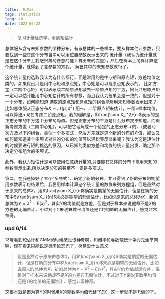 ```yaml
---
title:  矩估计
tags: statistics
lang: zh
date: 2022-06-22
---
```


> 复习计量经济学，看到矩估计

总体服从含有未知参数的某种分布，有该总体的一些样本，要从样本估计参数，只要找到一些在这个分布当中可以用位置参数表示出来的
统计量（我认为统计量就是在这个分布上我感兴趣的任意的能计算出来的变量），然后在样本上同样计算这个统计量，就得到了含参数的方程，
解出其中的未知参数就行了。

这个统计量的选取我认为选什么都行，但是常用的是中心矩和原点矩，方差均值之类的。如果假设只是用中心矩和原点矩，中心矩是可以用原点矩表示的，
比如方差（二阶中心矩）可以表示成二阶原点矩减去一阶原点矩的平方，因此只用原点矩一定可以估计能用中心矩估计的所有参数，而且我认为结果会是一致的，但是对于一个分布，如何能知道
选取的原点矩和原点矩的组合能够用未知参数表示出来？比如总体服从正态分布$X\sim \mathcal{N}(\mu ,\sigma^2)$ 用一、二阶原点矩来估计，一阶=样本均值，可以算出$\mu$
现在考虑二阶原点矩，我的理解是，$\frac{\sum X_i^2}{n}$表示的是正态分布的平方这个分布的均值。但是正态分布的平方是什么分布我不知道，而重新考虑方差（二阶中心矩），可以把它理解成一个给定的正态分布$\mathcal{N}$的2（或者k）次方及以下的组合，类似一个多项式，然后方差就是这个新的分布的均值，那么又如何能知道某个多项式对应的分布的均值可以轻松表示出来呢？我认为这是矩估计的时候要进行矩的挑选的原因，从已知的类似方差和均值的统计量出发，确定那个决定分布组合的多项式。

此外，我认为矩估计是可以使用任意统计量的,只要能在总体的分布下能用未知的参数表示出来,所以决定分布的甚至不一定是多项式。

第二，在我选择好了某个"多项式"，确定了新的分布，并且得到了新的分布的期望用参数表示的结果后，我要用样本计算这个统计量的数值来列方程组，但是虽然对于原来的总体$X$，用$\frac{\sum X_i}{n}$确实是期望的无偏估计，但是在新的分布中$\frac{\sum X_i}{n}$未必是期望的无偏估计，比如说原来的总体为$X$，新的总体为$Y=X^2-E(x)^2$，其实$Y$的均值就是方差，但是对于样本来说他却不是$X$的方差的无偏估计，不过对于$Y$来说算数平均值还是$Y$的均值的无偏估计，感觉非常神奇。


### upd 6/14

12号看到矩估计和GMM的时候感觉很神奇啊，和概率论与数理统计学的完全不同啊，现在看来只能说是概率论忘光了，感觉没什么意义

> 但是虽然对于原来的总体$X$，用$\frac{\sum X_i}{n}$确实是期望的无偏估计，但是在新的分布中$\frac{\sum X_i}{n}$未必是期望的无偏估计，比如说原来的总体为$X$，新的总体为$Y=X^2-E(x)^2$，其实$Y$的均值就是方差，但是对于样本来说他却不是$X$的方差的无偏估计，不过对于$Y$来说算数平均值还是$Y$的均值的无偏估计，感觉非常神奇。

这根本就是因为算Y的时候用$X$的算数平均值代替了$EX$，这一步就不是无偏的了。